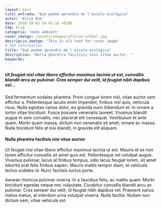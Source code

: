 ```yaml
---
layout: post
titol_entrada: "Què podem aprendre de l'escola ecològica"
autor: 'Alice Roe'
date: 2016-10-03 14:42:16 +0200
tag: blog
categoria: 'medi ambient'
cover_imatge: /assets/images/african-school.jpg
descripcio_imatge: 'This is alt text for cover image'
# SEO information
title: "Què podem aprendre de l'escola ecològica"
description: "Nulla pharetra facilisis nisi vitae auctor. "
keywords:
---
```

##### *Ut feugiat nisl vitae libero efficitur maximus lacinia ut est, convallis blandit arcu ac pulvinar. Cras semper dui velit, id feugiat nibh dapibus vel...*

Sed fermentum sodales pharetra. Proin congue lorem nisl, vitae auctor sem efficitur a. Pellentesque iaculis enim imperdiet, finibus nisi quis, vehicula risus. Nulla egestas varius dolor, eu gravida nunc bibendum et. In ornare a tortor vitae tincidunt. Fusce posuere venenatis laoreet. Vivamus blandit augue in sem convallis, nec placerat elit consequat. Vestibulum et ante quam. Morbi quam massa, dictum non venenatis sit amet, ornare ac massa. Nulla tincidunt felis at nisi blandit, in gravida elit aliquam.

#### Nulla pharetra facilisis nisi vitae auctor

Ut feugiat nisl vitae libero efficitur maximus lacinia ut est. Mauris et ex non lorem efficitur convallis sit amet quis est. Pellentesque vel volutpat augue. Vivamus pulvinar, lacus at finibus tempus, odio lacus feugiat lorem, sit amet lobortis erat felis finibus sapien. Mauris mattis tempor diam, et vehicula lectus sodales id. Nunc facilisis luctus porta.

Aenean rhoncus pulvinar viverra. In a faucibus felis, ac mattis quam. Morbi tincidunt egestas neque nec vulputate. Curabitur convallis blandit arcu ac pulvinar. Cras semper dui velit, id feugiat nibh dapibus vel. Praesent varius metus metus, at interdum urna volutpat viverra. Nulla facilisi. Nullam non dictum sem, vitae vehicula est.
